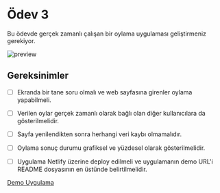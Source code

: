 # Ödev 3

Bu ödevde gerçek zamanlı çalışan bir oylama uygulaması geliştirmeniz gerekiyor.

![preview](./figures/preview.png)


## Gereksinimler

- [ ] Ekranda bir tane soru olmalı ve web sayfasına girenler oylama yapabilmeli.
- [ ] Verilen oylar gerçek zamanlı olarak bağlı olan diğer kullanıcılara da gösterilmelidir.
- [ ] Sayfa yenilendikten sonra herhangi veri kaybı olmamalıdır.
- [ ] Oylama sonuç durumu grafiksel ve yüzdesel olarak gösterilmelidir.
- [ ] Uygulama Netlify üzerine deploy edilmeli ve uygulamanın demo URL'i README dosyasının en üstünde belirtilmelidir.


[Demo Uygulama](https://www.youtube.com/watch?v=M0s6DLpcSn0)
